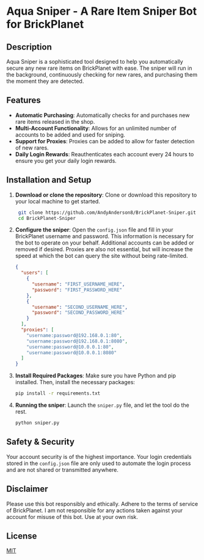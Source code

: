 # Aqua Sniper - A Rare Item Sniper Bot for BrickPlanet

## Description
Aqua Sniper is a sophisticated tool designed to help you automatically secure any new rare items on BrickPlanet with ease. The sniper will run in the background, continuously checking for new rares, and purchasing them the moment they are detected.

## Features
- **Automatic Purchasing**: Automatically checks for and purchases new rare items released in the shop.
- **Multi-Account Functionality**: Allows for an unlimited number of accounts to be added and used for sniping.
- **Support for Proxies**: Proxies can be added to allow for faster detection of new rares.
- **Daily Login Rewards**: Reauthenticates each account every 24 hours to ensure you get your daily login rewards.

## Installation and Setup
1. **Download or clone the repository**: Clone or download this repository to your local machine to get started.
   ```bash
    git clone https://github.com/AndyAnderson8/BrickPlanet-Sniper.git
    cd BrickPlanet-Sniper
    ```

2. **Configure the sniper**: Open the `config.json` file and fill in your BrickPlanet username and password. This information is necessary for the bot to operate on your behalf. Additional accounts can be added or removed if desired. Proxies are also not essential, but will increase the speed at which the bot can query the site without being rate-limited.
   
    ```json
    {
      "users": [
        {
          "username": "FIRST_USERNAME_HERE",
          "password": "FIRST_PASSWORD_HERE"
        },
        {
          "username": "SECOND_USERNAME_HERE",
          "password": "SECOND_PASSWORD_HERE"
        }
      ],
      "proxies": [
        "username:password@192.168.0.1:80",
        "username:password@192.168.0.1:8080",
        "username:password@10.0.0.1:80",
        "username:password@10.0.0.1:8080"
      ]
    }
    ```
    
3. **Install Required Packages**: Make sure you have Python and pip installed. Then, install the necessary packages:
   
    ```bash
    pip install -r requirements.txt
    ```

4. **Running the sniper**: Launch the `sniper.py` file, and let the tool do the rest.
   
    ```bash
    python sniper.py
    ```

## Safety & Security

Your account security is of the highest importance. Your login credentials stored in the `config.json` file are only used to automate the login process and are not shared or transmitted anywhere.

## Disclaimer

Please use this bot responsibly and ethically. Adhere to the terms of service of BrickPlanet. I am not responsible for any actions taken against your account for misuse of this bot. Use at your own risk.

## License
[MIT](https://github.com/AndyAnderson8/BrickPlanet-Sniper/blob/main/LICENSE.txt)
